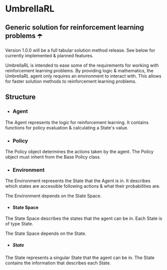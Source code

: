 # UmbrellaRL

## Generic solution for reinforcement learning problems ☂️

Version 1.0.0 will be a full tabular solution method release. See below for currently implemented & planned features.

UmbrellaRL is intended to ease some of the requirements for working with reinforcement learning problems. By providing logic & mathematics, the UmbrellaRL agent only requires an environment to interact with.
This allows for faster solution methods to reinforcement learning problems.

## Structure

- ### Agent

The Agent represents the logic for reinforcement learning.
It contains functions for policy evaluation & calculating a State's value.

- ### Policy

The Policy object determines the actions taken by the agent.
The Policy object must inherit from the Base Policy class.

- ### Environment

The Environment represents the State that the Agent is in. It describes which
states are accessible following actions & what their probabilities are.

The Environment depends on the State Space.

- #### State Space

The State Space describes the states that the agent can be in.
Each State is of type State.

The State Space depends on the State.

- ##### State

The State represents a singular State that the agent can be in.
The State contains the information that describes each State.
